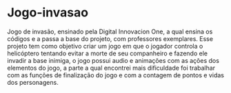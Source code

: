 # Jogo-invasao
Jogo de invasão, ensinado pela Digital Innovacion One, a qual ensina os códigos e a passa a base do projeto, com professores exemplares. Esse projeto tem como objetivo criar um jogo em que o jogador controla o helicóptero tentando evitar a morte de seu companheiro e fazendo ele invadir a base inimiga, o jogo possui audio e animações com as ações dos elementos do jogo, a parte a qual encontrei mais dificuldade foi trabalhar com as funções de finalização do jogo e com a  contagem de pontos e vidas dos personagens.
